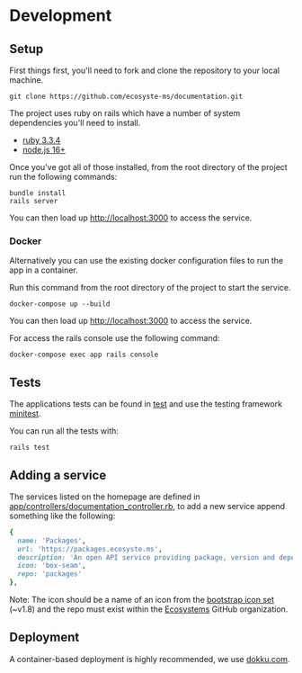 # Development

## Setup

First things first, you'll need to fork and clone the repository to your local machine.

`git clone https://github.com/ecosyste-ms/documentation.git`

The project uses ruby on rails which have a number of system dependencies you'll need to install. 

- [ruby 3.3.4](https://www.ruby-lang.org/en/documentation/installation/)
- [node.js 16+](https://nodejs.org/en/download/)

Once you've got all of those installed, from the root directory of the project run the following commands:

```
bundle install
rails server
```

You can then load up [http://localhost:3000](http://localhost:3000) to access the service.

### Docker

Alternatively you can use the existing docker configuration files to run the app in a container.

Run this command from the root directory of the project to start the service.

`docker-compose up --build`

You can then load up [http://localhost:3000](http://localhost:3000) to access the service.

For access the rails console use the following command:

`docker-compose exec app rails console`

## Tests

The applications tests can be found in [test](test) and use the testing framework [minitest](https://github.com/minitest/minitest).

You can run all the tests with:

`rails test`


## Adding a service

The services listed on the homepage are defined in [app/controllers/documentation_controller.rb](app/controllers/documentation_controller.rb), to add a new service append something like the following:

```ruby
{
  name: 'Packages',
  url: 'https://packages.ecosyste.ms',
  description: 'An open API service providing package, version and dependency metadata of many open source software ecosystems and registries.',
  icon: 'box-seam',
  repo: 'packages'
},
```

Note: The icon should be a name of an icon from the [bootstrap icon set](https://icons.getbootstrap.com/) (~v1.8) and the repo must exist within the [Ecosystems](https://github.com/ecosyste-ms) GitHub organization.

## Deployment

A container-based deployment is highly recommended, we use [dokku.com](https://dokku.com/).